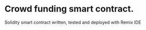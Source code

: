 # Crowd funding smart contract.

Solidity smart contract written, tested and deployed with Remix IDE
